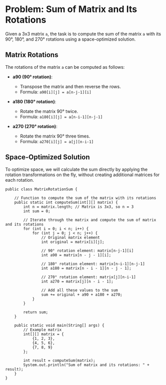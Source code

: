 

# Problem: Sum of Matrix and Its Rotations

Given a 3x3 matrix `a`, the task is to compute the sum of the matrix `a` with its 90°, 180°, and 270° rotations using a space-optimized solution.

## Matrix Rotations

The rotations of the matrix `a` can be computed as follows:

- **a90 (90° rotation)**:
  - Transpose the matrix and then reverse the rows.
  - Formula: `a90[i][j] = a[n-j-1][i]`

- **a180 (180° rotation)**:
  - Rotate the matrix 90° twice.
  - Formula: `a180[i][j] = a[n-i-1][n-j-1]`

- **a270 (270° rotation)**:
  - Rotate the matrix 90° three times.
  - Formula: `a270[i][j] = a[j][n-i-1]`

## Space-Optimized Solution

To optimize space, we will calculate the sum directly by applying the rotation transformations on the fly, without creating additional matrices for each rotation.
```
public class MatrixRotationSum {

    // Function to compute the sum of the matrix with its rotations
    public static int computeSum(int[][] matrix) {
        int n = matrix.length; // Matrix is 3x3, so n = 3
        int sum = 0;

        // Iterate through the matrix and compute the sum of matrix and its rotations
        for (int i = 0; i < n; i++) {
            for (int j = 0; j < n; j++) {
                // Original matrix element
                int original = matrix[i][j];

                // 90° rotation element: matrix[n-j-1][i]
                int a90 = matrix[n - j - 1][i];

                // 180° rotation element: matrix[n-i-1][n-j-1]
                int a180 = matrix[n - i - 1][n - j - 1];

                // 270° rotation element: matrix[j][n-i-1]
                int a270 = matrix[j][n - i - 1];

                // Add all these values to the sum
                sum += original + a90 + a180 + a270;
            }
        }

        return sum;
    }

    public static void main(String[] args) {
        // Example matrix
        int[][] matrix = {
            {1, 2, 3},
            {4, 5, 6},
            {7, 8, 9}
        };

        int result = computeSum(matrix);
        System.out.println("Sum of matrix and its rotations: " + result);
    }
}
```
